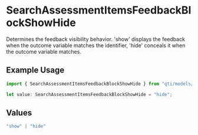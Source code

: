 # SearchAssessmentItemsFeedbackBlockShowHide

Determines the feedback visibility behavior. 'show' displays the feedback when the outcome variable matches the identifier, 'hide' conceals it when the outcome variable matches.

## Example Usage

```typescript
import { SearchAssessmentItemsFeedbackBlockShowHide } from "qti/models/operations";

let value: SearchAssessmentItemsFeedbackBlockShowHide = "hide";
```

## Values

```typescript
"show" | "hide"
```